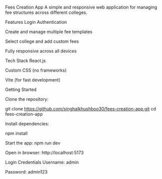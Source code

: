 Fees Creation App
A simple and responsive web application for managing fee structures across different colleges.

Features
Login Authentication

Create and manage multiple fee templates

Select college and add custom fees

Fully responsive across all devices

Tech Stack
React.js

Custom CSS (no frameworks)

Vite (for fast development)

Getting Started

Clone the repository:

git clone https://github.com/singhalkhushboo30/fees-creation-app.git
cd fees-creation-app

Install dependencies:

npm install

Start the app:
npm run dev

Open in browser:
http://localhost:5173


Login Credentials
Username: admin

Password: admin123